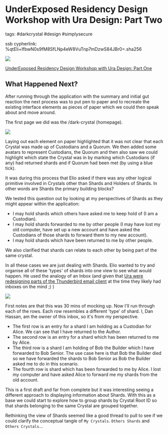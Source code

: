 # UnderExposed Residency Design Workshop with Ura Design: Part Two

tags: #darkcrystal #design #simplysecure   

ssb cypherlink: %qtEIi+IfbwN0s9fM8SfLNp4eW8VuTnp7mDzwS84JBr0=.sha256

![](https://i.imgur.com/XuO7yAm.jpg)

[UnderExposed Residency Design Workshop with Ura Design: Part One](https://hackmd.io/s/rJ1dtYB2N)

## What Happened Next?

After running through the application with the summary and initial gut reaction the next process was to put pen to paper and to recreate the existing interface elements as pieces of paper which we could then speak about and move around.

The first page we did was the /dark-crystal (homepage). 

![](https://i.imgur.com/ambgkeX.jpg)

Laying out each element on paper highlighted that it was not clear that each Crystal was made up of Custodians and a Quorum. We then added some avatars to represent Custodians, the Quorum and then also saw we could highlight which state the Crystal was in by marking which Custodians (if any) had returned shards and if Quorum had been met (by using a blue tick). 

It was during this process that Elio asked if there was any other logical primitive involved in Crystals other than Shards and Holders of Shards. In other words are Shards the primary building blocks?

We tested this question out by looking at my perspectives of Shards as they might appear within the application:

- I may hold shards which others have asked me to keep hold of (I am a Custodian).
- I may hold shards forwarded to me by other people (I may have lost my old computer, have set up a new account and have asked the Custodians of those shards to forward them to my new account).
- I may hold shards which have been returned to me by other people. 

We also clarified that shards can relate to each other by being part of the same crystal.


In all these cases we are just dealing with Shards. Elio wanted to try and organise all of these 'types' of shards into one view to see what would happen. He used the analogy of an Inbox (and given that [Ura were redesigning parts of the Thunderbird email client](https://www.opentech.fund/news/december-2018-monthly-report/) at the time they likely had inboxes on the mind ;) )


![](https://i.imgur.com/Wm7BJbK.jpg)


First notes are that this was 30 mins of mocking up. Now I'll run through each of the rows. Each row resembles a different 'type' of shard. I, Dan Hassan, am the owner of this inbox, so it's from my perspective.

- The first row is an entry for a shard I am holding as a Custodian for Alice. We can see that I have returned to the Author.
- The second row is an entry for a shard which has been returned to me by Alice.
- The third row is a shard I am holding of Bob the Builder which I have forwarded to Bob Senior. The use case here is that Bob the Builder died so we have forwarded the shards to Bob Senior as Bob the Builder asked me to do in this scenario.
- The fourth row is shard which has been forwarded to me by Alice. I lost my computer and have asked Alice to forward me my shards from the old account.

This is a first draft and far from complete but it was interesting seeing a different approach to displaying information about Shards. With this as a base we could start to explore how to group shards by Crystal Root ID so that shards belonging to the same Crystal are grouped together. 

Rethinking the view of Shards seemed like a good thread to pull to see if we could clarify the conceptual tangle of `My Crystals`. `Others Shards` and `Others Crystals`...



